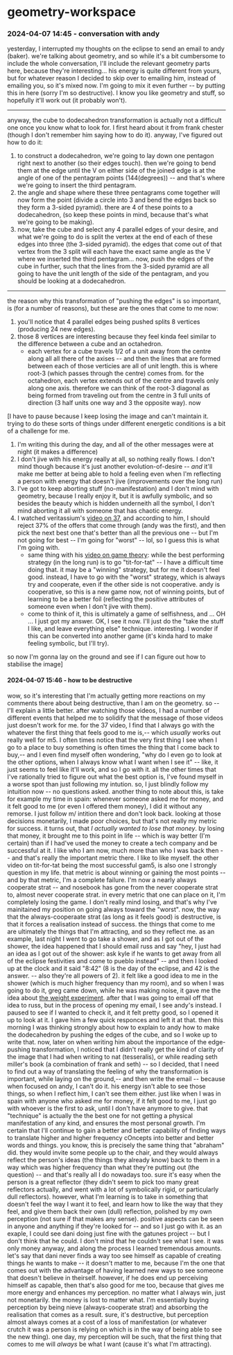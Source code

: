 # geometry-workspace

### 2024-04-07 14:45 - conversation with andy

yesterday, I interrupted my thoughts on the eclipse to send an email to andy (baker). we're talking about geometry, and so while it's a bit cumbersome to include the whole conversation, I'll include the relevant geometry parts here, because they're interesting... his energy is quite different from yours, but for whatever reason I decided to skip over to emailing him, instead of emailing you, so it's mixed now. I'm going to mix it even further -- by putting this in here (sorry I'm so destructive). I know you like geometry and stuff, so hopefully it'll work out (it probably won't).

---

anyway, the cube to dodecahedron transformation is actually not a difficult one once you know what to look for. I first heard about it from frank chester (though I don't remember him saying how to do it). anyway, I've figured out how to do it:
1. to construct a dodecahedron, we're going to lay down one pentagon right next to another (so their edges touch). then we're going to bend them at the edge until the V on either side of the joined edge is at the angle of one of the pentagram points (144(degrees)) -- and that's where we're going to insert the third pentagram.
2. the angle and shape where these three pentagrams come together will now form the point (divide a circle into 3 and bend the edges back so they form a 3-sided pyramid). there are 4 of these points to a dodecahedron, (so keep these points in mind, because that's what we're going to be making).
3. now, take the cube and select any 4 parallel edges of your desire, and what we're going to do is split the vertex at the end of each of these edges into three (the 3-sided pyramid). the edges that come out of that vertex from the 3 split will each have the exact same angle as the V where we inserted the third pentagram... now, push the edges of the cube in further, such that the lines from the 3-sided pyramid are all going to have the unit length of the side of the pentagram, and you should be looking at a dodecahedron.

---

the reason why this transformation of "pushing the edges" is so important, is (for a number of reasons), but these are the ones that come to me now:
1. you'll notice that 4 parallel edges being pushed splits 8 vertices (producing 24 new edges).
2. those 8 vertices are interesting because they feel kinda feel similar to the difference between a cube and an octahedron.
	- each vertex for a cube travels 1/2 of a unit away from the centre along all all there of the axises -- and then the lines that are formed between each of those verticies are all of unit length. this is where root-3 (which passes through the centre) comes from. for the octahedron, each vertex extends out of the centre and travels only along one axis. therefore we can think of the root-3 diagonal as being formed from traveling out from the centre in 3 full units of direction (3 half units one way and 3 the opposite way). now

[I have to pause because I keep losing the image and can't maintain it. trying to do these sorts of things under different energetic conditions is a bit of a challenge for me.

1. I'm writing this during the day, and all of the other messages were at night (it makes a difference)
2. I don't jive with his energy really at all, so nothing really flows. I don't mind though because it's just another evolution-of-desire -- *and* it'll make me better at being able to hold a feeling even when I'm reflecting a person with energy that doesn't jive (improvements over the long run)
3. I've got to keep aborting stuff (no-manifestation) and I don't mind with geometry, because I really enjoy it, but it is awfully symbolic, and so besides the beauty which is hidden underneith all the symbol, I don't mind aborting it all with someone that has chaotic energy.
4. I watched veritassium's [video on 37](https://youtu.be/d6iQrh2TK98), and according to him, I should reject 37% of the offers that come through (andy was the first), and then pick the next best one that's better than all the previous one -- but I'm not going for best -- I'm going for "worst" -- lol, so I guess this is what I'm going with.
	- same thing with his [video on game theory](https://youtu.be/mScpHTIi-kM): while the best performing strategy (in the long run) is to go "tit-for-tat" -- I have a difficult time doing that. it may be a "winning" strategy, but for me it doesn't feel good. instead, I have to go with the "worst" strategy, which is always try and cooperate, even if the other side is not cooperative. andy is cooperative, so this is a new game now, not of winning points, but of learning to be a better foil (reflecting the positive attributes of someone even when I don't jive with them).
	- come to think of it, this is ultimately a game of selfishness, and ... OH ... I just got my answer. OK, I see it now. I'll just do the "take the stuff I like, and leave everything else" technique. interesting. I wonder if this can be converted into another game (it's kinda hard to make feeling symbolic, but I'll try).

so now I'm gonna lay on the ground and see if I can figure out how to stabilise the image]

#### 2024-04-07 15:46 - how to be destructive

wow, so it's interesting that I'm actually getting more reactions on my comments there about being destructive, than I am on the geometry. so -- I'll explain a little better. after watching those videos, I had a number of different events that helped me to solidify that the message of those videos just doesn't work for me. for the 37 video, I find that I always go with the whatever the first thing that feels good to me is,-- which *usually* works out really well for m5. I often times notice that the very first thing I see when I go to a place to buy something is often times the thing that I come back to buy,-- and I even find myself often wondering, "why do I even go to look at the other options, when I always know what I want when I see it" -- like, it just seems to feel like it'll work, and so I go with it. all the other times that I've rationally tried to figure out what the best option is, I've found myself in a worse spot than just following my intution. so, I just blindly follow my intuition now -- no questions asked.
	another thing to note about this, is take for example my time in spain: whenever someone asked me for money, and it felt good to me (or even I offered them money), I did it without any remorse. I just follow m/ intition there and don't look back. looking at those decisions monetarily, I made poor choices, but that's not really my metric for success. it turns out, that *I actually wanted to lose that money*. by losing that money, it brought me to this point in life -- which is way better (I'm certain) than if I had've used the money to create a tech company and be successful at it. I like who I am now, much more than who I was back then -- and that's really the important metric there. I like to like myself.
the other video on tit-for-tat being the most successful gam5, is also one I strongly question in my life. that metric is about winning or gaining the most points -- and by that metric, I'm a complete failure. I'm now a nearly always cooperate strat -- and nosebook has gone from the never cooperate strat to, almost never cooperate strat. in every metric that one can place on it, I'm completely losing the game. I don't really mind losing, and that's why I've mainitained my position on going always toward the "worst".
now, the way that the always-cooperaate strat (as long as it feels good) is destructive, is that it forces a realisation instead of success. the things that come to me are ultimately the things that I'm attracting, and so they reflect me.
	as an example, last night I went to go take a shower, and as I got out of the shower, the idea happened that I should email russ and say "hey, I just had an idea as I got out of the shower: ask kyle if he wants to get away from all of the eclipse festivities and come to pueblo instead" -- and then I looked up at the clock and it said "8:42" (8 is the day of the eclipse, and 42 is the answer. -- also they're all powers of 2). it felt like a good idea to me in the shower (which is much higher frequency than my room), and so when I was going to do it, greg came down, while he was making noise, it gave me the idea about [the weight experiment](/dear-kyle.md#2024-04-06-2225---another-experiment). after that I was going to email off that idea to russ, but in the process of opening my email, I see andy's instead. I paused to see if I wanted to check it, and it felt pretty good, so I opened it up to look at it. I gave him a few quick responces and left it at that. then this morning I was thinking strongly about how to explain to andy how to make the dodecahedron by pushing the edges of the cube, and so I woke up to write that. now, later on when writing him about the importance of the edge-pushing transformation, I noticed that I didn't really get the kind of clarity of the image that I had when writing to nat (tesseralis), or while reading seth miller's book (a combination of frank and seth) -- so I decided, that I need to find out a way of translating the feeling of why the transformation is important, while laying on the ground,-- and then write the email -- because when focused on andy, I can't do it. his energy isn't able to see those things, so when I reflect him, I can't see them either.
just like when I was in spain with anyone who asked me for money, if it felt good to me, I just go with whoever is the first to ask, until I don't have anymore to give. that "technique" is actually the the best one for not getting a physical manifestation of any kind, and ensures the most personal growth. I'm certain that I'll continue to gain a better and better capability of finding ways to translate higher and higher frequency cOncepts into better and better words and things.
	you know, this is precisely the same thing that "abraham" did. they would invite some people up to the chair, and they would always reflect the person's ideas (the things they already know) back to them in a way which was higher frequency than what they're putting out (the question) -- and that's really all I do nowadays too. sure it's easy when the person is a great reflector (they didn't seem to pick too many great reflectors actually, and went with a lot of symbolically rigid, or particularly dull reflectors). however, what I'm learning is to take in something that doesn't feel the way I want it to feel, and learn how to like the way that they feel, and give them back their own (dull) reflection, polished by my own perception (not sure if that makes any sense). positive aspects can be seen in anyone and anything if they're looked for -- and so I just go with it.
		as an exaple, I could see dani doing just fine with the gatunes project -- but I don't think that he could. I don't mind that he couldn't see what I see. it was only money anyway, and along the process I learned tremendous amounts. let's say that dani never finds a way too see himself as capable of creating things he wants to make -- it doesn't matter to me, because I'm the one that comes out with the advantage of having learned new ways to see someone that doesn't believe in theirself. however, if he does end up perceiving himself as capable, then that's also good for me too, because that gives me more energy and enhances my perception. no matter what I always win, just not monetarily. the money is lost to matter what.
I'm essentially buying perception by being nieve (always-cooperate strat) and absorbing the realisation that comes as a result. sure, it's destructive, but perception almost always comes at a cost of a loss of manifestation (or whatever crutch it was a person is relying on which is in the way of being able to see the new thing). one day, my perception will be such, that the first thing that comes to me will *always* be what I want (cause it's what I'm attracting).
